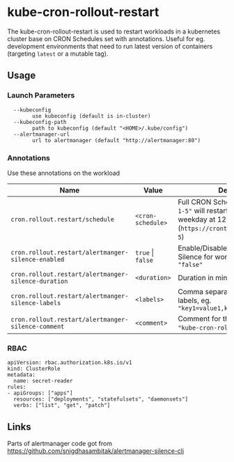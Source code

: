 # kube-cron-rollout-restart

The kube-cron-rollout-restart is used to restart workloads in a kubernetes cluster base on CRON Schedules set with annotations. Useful for eg. development environments that need to run latest version of containers (targeting `latest` or a mutable tag).

## Usage

### Launch Parameters

```
  --kubeconfig
        use kubeconfig (default is in-cluster)
  --kubeconfig-path
        path to kubeconfig (default "<HOME>/.kube/config")
  --alertmanager-url
        url to alertmanager (default "http://alertmanager:80")
```

### Annotations

Use these annotations on the workload

| Name                                                | Value             | Description                                                                                                                      |
| --------------------------------------------------- | ----------------- | -------------------------------------------------------------------------------------------------------------------------------- |
| `cron.rollout.restart/schedule`                     | `<cron-schedule>` | Full CRON Schedule. Eg. `"0 12 * * 1-5"` will restart the workload every weekday at 12:00 (`https://crontab.guru/#0_12_*_*_1-5`) |
| `cron.rollout.restart/alertmanger-silence-enabled`  | `true` \| `false` | Enable/Disable Alertmanager Silence for workload. Default is `"false"`                                                           |
| `cron.rollout.restart/alertmanger-silence-duration` | `<duration>`      | Duration in minutes. (Default `"15"`)                                                                                            |
| `cron.rollout.restart/alertmanger-silence-labels`   | `<labels>`        | Comma separated silence matching labels, eg. `"key1=value1,key2=value2"`                                                         |
| `cron.rollout.restart/alertmanger-silence-comment`  | `<comment>`       | Comment for the silence. (Default `"kube-cron-rollout-restart"`)                                                                 |

### RBAC

```
apiVersion: rbac.authorization.k8s.io/v1
kind: ClusterRole
metadata:
  name: secret-reader
rules:
- apiGroups: ["apps"]
  resources: ["deployments", "statefulsets", "daemonsets"]
  verbs: ["list", "get", "patch"]
```

## Links

Parts of alertmanager code got from https://github.com/snigdhasambitak/alertmanager-silence-cli
